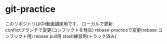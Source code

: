 # git-practice
このリポジトリはGit動画講座用です．
ローカルで更新  
conflictブランチで変更(コンフリクトを発生)
rebase-practiceで変更(rebase コンフリクト用)
rebase pull用
stash練習用(トラック済み)
